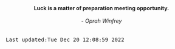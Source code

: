 
<div align="center"><b><span>Luck is a matter of preparation meeting opportunity.</span></b><br><br><i> - Oprah Winfrey</i></div>
<br><br><kbd>Last updated:Tue Dec 20 12:08:59 2022</kbd>